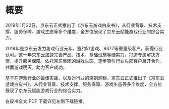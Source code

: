 # 概要

2019年1月22日，京东云正式推出了《京东云游戏白皮书》，从行业背景、技术支撑、服务保障、游戏生态等多个维度，全方位展现了京东云赋能游戏行业的综合实力。

2018年是京东云发力游戏行业元年，签约51游戏、9377等重量级客户，获得行业认可。这一年京东云加速完善产品、技术、基础设施等硬实力，打造专属解决方案、提升服务保障。依托京东集团的游戏生态，逐步吸引行业头部客户展开合作，共赢游戏明天，助力客户成功。

基于在游戏行业的最佳实践，以及对行业的深刻洞察，京东云正式推出了《京东云游戏白皮书》，从行业背景、技术支撑、服务保障、游戏生态等多个维度，全方位展现了京东云赋能游戏行业的综合实力。

白皮书全文 PDF 下载详见左侧下载链接。
